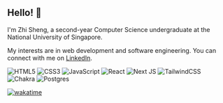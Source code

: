 ## Hello! 👋
I'm Zhi Sheng, a second-year Computer Science undergraduate at the National University of Singapore.

My interests are in web development and software engineering.
You can connect with me on [LinkedIn](https://www.linkedin.com/in/cheng-zhi-sheng/).

![HTML5](https://img.shields.io/badge/html5-%23E34F26.svg?style=for-the-badge&logo=html5&logoColor=white)
![CSS3](https://img.shields.io/badge/css3-%231572B6.svg?style=for-the-badge&logo=css3&logoColor=white)
![JavaScript](https://img.shields.io/badge/javascript-%23323330.svg?style=for-the-badge&logo=javascript&logoColor=%23F7DF1E)
![React](https://img.shields.io/badge/react-%2320232a.svg?style=for-the-badge&logo=react&logoColor=%2361DAFB)
![Next JS](https://img.shields.io/badge/Next-black?style=for-the-badge&logo=next.js&logoColor=white)
![TailwindCSS](https://img.shields.io/badge/tailwindcss-%2338B2AC.svg?style=for-the-badge&logo=tailwind-css&logoColor=white)
![Chakra](https://img.shields.io/badge/chakra-%234ED1C5.svg?style=for-the-badge&logo=chakraui&logoColor=white)
![Postgres](https://img.shields.io/badge/postgres-%23316192.svg?style=for-the-badge&logo=postgresql&logoColor=white)

[![wakatime](https://wakatime.com/badge/user/d6201fba-7b7a-43d0-b67c-925d368e2dbd.svg)](https://wakatime.com/@d6201fba-7b7a-43d0-b67c-925d368e2dbd)

<!--
**zsh-eng/zsh-eng** is a ✨ _special_ ✨ repository because its `README.md` (this file) appears on your GitHub profile.

Here are some ideas to get you started:

- 🔭 I’m currently working on ...
- 🌱 I’m currently learning ...
- 👯 I’m looking to collaborate on ...
- 🤔 I’m looking for help with ...
- 💬 Ask me about ...
- 📫 How to reach me: ...
- 😄 Pronouns: ...
- ⚡ Fun fact: ...
-->
